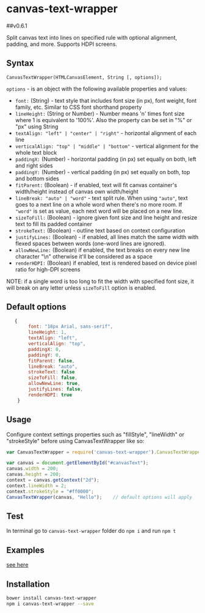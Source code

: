 canvas-text-wrapper
=================
##v0.6.1

Split canvas text into lines on specified rule with optional alignment, padding, and more. Supports HDPI screens.


## Syntax
```
CanvasTextWrapper(HTMLCanvasElement, String [, options]);
```

```options``` - is an object with the following available properties and values:

- ```font:``` (String) - text style that includes font size (in px), font weight, font family, etc. Similar to CSS font
 shorthand property
- ```lineHeight:``` (String or Number) - Number means 'n' times font size where 1 is equivalent to '100%'. Also the property can be set in "%" or "px" using String
- ```textAlign: "left" | "center" | "right"``` - horizontal alignment of each line
- ```verticalAlign: "top" | "middle" | "bottom"``` - vertical alignment for the whole text block
- ```paddingX:``` (Number) - horizontal padding (in px) set equally on both, left and right sides
- ```paddingY:``` (Number) - vertical padding (in px) set equally on both, top and bottom sides
- ```fitParent:``` (Boolean) - if enabled, text will fit canvas container's width/height instead of canvas own 
width/height
- ```lineBreak: "auto" | "word"``` - text split rule. When using ```"auto"```, text goes to a next line on a whole word when there's no more room. If ```"word"``` is set as value, each next word will be placed on a new line.
- ```sizeToFill:``` (Boolean) - ignore given font size and line height and resize text to fill its padded container
- ```strokeText:``` (Boolean) - outline text based on context configuration
- ```justifyLines:``` (Boolean) - if enabled, all lines match the same width with flexed spaces between words (one-word lines are ignored).
- ```allowNewLine:``` (Boolean) if enabled, the text breaks on every new line character "\n" otherwise it'll be considered as a space
- ```renderHDPI:``` (Boolean) if enabled, text is rendered based on device pixel ratio for high-DPI screens

NOTE: if a single word is too long to fit the width with specified font size, it will break on any letter unless ```sizeToFill``` option is enabled.

## Default options
```javascript
   { 
        font: "18px Arial, sans-serif",
        lineHeight: 1,
        textAlign: "left",
        verticalAlign: "top",
        paddingX: 0,
        paddingY: 0,
        fitParent: false,
        lineBreak: "auto",
        strokeText: false
        sizeToFill: false,
        allowNewLine: true,
        justifyLines: false,
        renderHDPI: true
    }
```

## Usage
Configure context settings properties such as "fillStyle", "lineWidth" or "strokeStyle" before using CanvasTextWrapper like so:

```javascript
var CanvasTextWrapper = require('canvas-text-wrapper').CanvasTextWrapper;

var canvas = document.getElementById("#canvasText");
canvas.width = 200;
canvas.height = 200;
context = canvas.getContext("2d");
context.lineWidth = 2;
context.strokeStyle = "#ff0000";
CanvasTextWrapper(canvas, "Hello");    // default options will apply
```

## Test
In terminal go to ```canvas-text-wrapper``` folder do ```npm i``` and run ```npm t```


## Examples
[see here](http://namniak.github.io/canvas-text-wrapper/)

## Installation
```sh
bower install canvas-text-wrapper
npm i canvas-text-wrapper --save
```